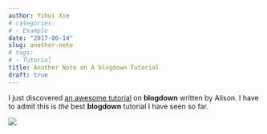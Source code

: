 ```yaml
---
author: Yihui Xie
# categories:
# - Example
date: "2017-06-14"
slug: another-note
# tags:
# - Tutorial
title: Another Note on A blogdown Tutorial
draft: true
---
```


I just discovered [an awesome tutorial](https://apreshill.rbind.io/post/up-and-running-with-blogdown/) on **blogdown** written by Alison. I have to admit this is _the_ best **blogdown** tutorial I have seen so far.

![](https://apreshill.rbind.io/img/posts/2017-06-12-up-and-running-with-blogdown/blogdown-signpost-4.png)
